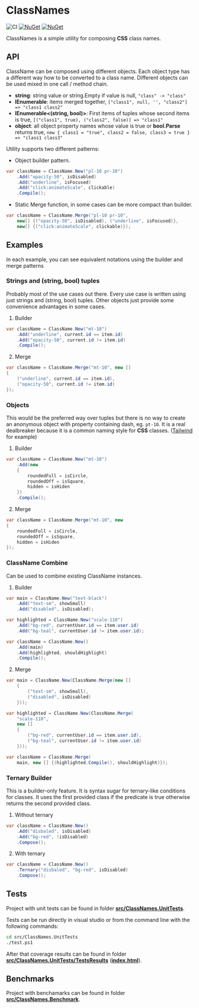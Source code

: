 # ClassNames

![CI](https://github.com/prixladi/class-names/workflows/CI/badge.svg)
[![NuGet](https://img.shields.io/nuget/dt/classnames.svg)](https://www.nuget.org/packages/ClassNames/) 
[![NuGet](https://img.shields.io/nuget/vpre/classnames.svg)](https://www.nuget.org/packages/ClassNames/)

ClassNames is a simple utility for composing **CSS** class names.

## API

ClassName can be composed using different objects. Each object type has a different way how to be converted to a class name. Different objects can be used mixed in one call / method chain.

- **string**: string value or string.Empty if value is null, `"class" -> "class"`
- **IEnumerable<string>**: items merged together, `["class1", null, '', "class2"] => "class1 class2"`
- **IEnumerable<(string, bool)>**: First items of tuples whose second items is true, `[("class1", true), ("class2", false)] => "class1"`
- **object**: all object property names whose value is true or **bool.Parse** returns true, `new { class1 = "true", class2 = false, class3 = true } => "class1 class3"`

Utility supports two different patterns:

- Object builder pattern. 

```csharp
var className = ClassName.New("pl-10 pr-10")
    .Add("opacity-50", isDisabled)
    .Add("underline", isFocused)
    .Add("click:animateScale", clickable)
    .Compile();
```

- Static Merge function, in some cases can be more compact than builder.

```csharp
var className = ClassName.Merge("pl-10 pr-10", 
    new[] {("opacity-50", isDisabled), ("underline", isFocused)}, 
    new[] {("click:animateScale", clickable)});
```

## Examples

In each example, you can see equivalent notations using the builder and merge patterns

### Strings and (string, bool) tuples

Probably most of the use cases out there. Every use case is written using just strings and (string, bool) tuples. Other objects just provide some convenience advantages in some cases.

1) Builder

```csharp
var className = ClassName.New("mt-10")
    .Add("underline", current.id == item.id)
    .Add("opacity-50", current.id != item.id)
    .Compile();
```

2) Merge

```csharp
var className = ClassName.Merge("mt-10", new [] 
{ 
    ("underline", current.id == item.id), 
    ("opacity-50", current.id != item.id)
});
```

### Objects

This would be the preferred way over tuples but there is no way to create an anonymous object with property containing dash, eg. `pt-10`. It is a real dealbreaker because it is a common naming style for **CSS** classes. ([Tailwind](https://tailwindcss.com/) for example)

1) Builder

```csharp
var className = ClassName.New("mt-10")
    .Add(new 
    { 
        roundedFull = isCircle,
        roundedOff = isSquare,
        hidden = isHiden
    })
    .Compile();
```

2) Merge

```csharp
var className = ClassName.Merge("mt-10", new 
{ 
    roundedFull = isCircle,
    roundedOff = isSquare,
    hidden = isHiden
});
```

### ClassName Combine

Can be used to combine existing ClassName instances.

1) Builder

```csharp
var main = ClassName.New("text-black")
    .Add("text-sm", showSmall)
    .Add("disabled", isDisabled);

var highlighted = ClassName.New("scale-110")
    .Add("bg-red", currentUser.id == item.user.id)
    .Add("bg-teal", currentUser.id != item.user.id);

var className = ClassName.New()
    .Add(main)
    .Add(highlighted, shouldHighlight)
    .Compile();
```

2) Merge

```csharp
var main = ClassName.New(ClassName.Merge(new [] 
    { 
        ("text-sm", showSmall), 
        ("disabled", isDisabled) 
    }));

var highlighted = ClassName.New(ClassName.Merge(
    "scale-110",
    new [] 
    { 
        ("bg-red", currentUser.id == item.user.id), 
        ("bg-teal", currentUser.id != item.user.id) 
    }));

var className = ClassName.Merge(
    main, new [] {(highlighted.Compile(), shouldHighlight)});

```

### Ternary Builder

This is a builder-only feature. It is syntax sugar for ternary-like conditions for classes. It uses the first provided class if the predicate is true otherwise returns the second provided class.

1) Without ternary

```csharp
var className = ClassName.New()
    .Add("disbaled", isDisabled)
    .Add("bg-red", !isDisabled)
    .Compose();
```

2) With ternary

```csharp
var className = ClassName.New()
    .Ternary("disbaled", "bg-red", isDisabled)
    .Compose();
```

## Tests

Project with unit tests can be found in folder [**src/ClassNames.UnitTests**](./src/ClassNames.UnitTests).

Tests can be run directly in visual studio or from the command line with the following commands:

```bash
cd src/ClassNames.UnitTests
./test.ps1
```

After that coverage results can be found in folder [**src/ClassNames.UnitTests/TestsResults**](./src/ClassNames.UnitTests/TestsResults) ([**index.html**](src/ClassNames.UnitTests/TestsResults/index.html)).

## Benchmarks

Project with benchamarks can be found in folder [**src/ClassNames.Benchmark**](./src/ClassNames.Benchmark).
